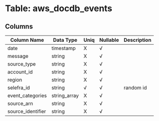 # Table: aws_docdb_events

## Columns 

|  Column Name   |  Data Type  | Uniq | Nullable | Description | 
|  ----  | ----  | ----  | ----  | ---- | 
| date | timestamp | X | √ |  | 
| message | string | X | √ |  | 
| source_type | string | X | √ |  | 
| account_id | string | X | √ |  | 
| region | string | X | √ |  | 
| selefra_id | string | √ | √ | random id | 
| event_categories | string_array | X | √ |  | 
| source_arn | string | X | √ |  | 
| source_identifier | string | X | √ |  | 



